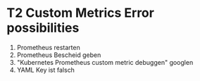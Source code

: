 # T2 Custom Metrics Error possibilities
1. Prometheus restarten
2. Prometheus Bescheid geben
3. "Kubernetes Prometheus custom metric debuggen" googlen
4. YAML Key ist falsch
